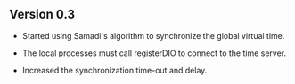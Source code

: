 
Version 0.3
-----

* Started using Samadi's algorithm to synchronize the global virtual time.

* The local processes must call registerDIO to connect to the time server.

* Increased the synchronization time-out and delay.
